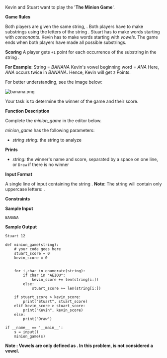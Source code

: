 Kevin and Stuart want to play the '**The Minion Game**'.

**Game Rules**

Both players are given the same string, .
Both players have to make substrings using the letters of the string .
Stuart has to make words starting with *consonants*.
Kevin has to make words starting with *vowels*.
The game ends when both players have made all possible substrings.

**Scoring**
A player gets `+1` point for each occurrence of the substring in the string .

**For Example**:
String \= *BANANA*
Kevin's vowel beginning word = *ANA*
Here, *ANA* occurs twice in *BANANA*. Hence, Kevin will get `2` Points.

For better understanding, see the image below:

![](https://s3.amazonaws.com/hr-challenge-images/9693/1450330231-04db904008-banana.png "banana.png")

Your task is to determine the winner of the game and their score.

**Function Description**

Complete the *minion\_game* in the editor below.

*minion\_game* has the following parameters:

*   *string string:* the string to analyze

**Prints**

*   *string:* the winner's name and score, separated by a space on one line, or `Draw` if there is no winner

**Input Format**

A single line of input containing the string .
**Note**: The string will contain only uppercase letters: .

**Constraints**

**Sample Input**

```
BANANA

```

**Sample Output**

```
Stuart 12

```
```
def minion_game(string):
    # your code goes here
    stuart_score = 0
    kevin_score = 0
    
    
    for i,char in enumerate(string):
        if char in "AEIOU":
            kevin_score += len(string[i:])
        else:
            stuart_score += len(string[i:])
            
    if stuart_score > kevin_score:
        print("Stuart", stuart_score)
    elif kevin_score > stuart_score:
        print("Kevin", kevin_score)
    else:
        print("Draw")
    
if __name__ == '__main__':
    s = input()
    minion_game(s)
```

**Note :
Vowels are only defined as . In this problem, is not considered a vowel.**

